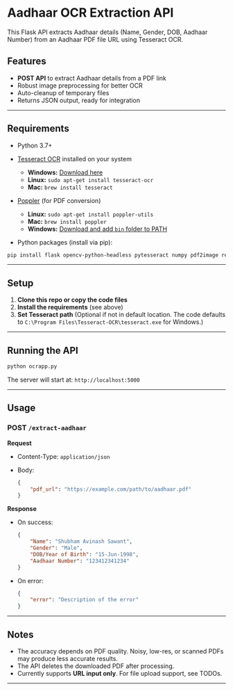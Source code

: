 # Aadhaar OCR Extraction API

This Flask API extracts Aadhaar details (Name, Gender, DOB, Aadhaar Number) from an Aadhaar PDF file URL using Tesseract OCR.

## Features

* **POST API** to extract Aadhaar details from a PDF link
* Robust image preprocessing for better OCR
* Auto-cleanup of temporary files
* Returns JSON output, ready for integration

---

## Requirements

* Python 3.7+

* [Tesseract OCR](https://github.com/tesseract-ocr/tesseract) installed on your system

  * **Windows:** [Download here](https://github.com/tesseract-ocr/tesseract/wiki/Downloads)
  * **Linux:** `sudo apt-get install tesseract-ocr`
  * **Mac:** `brew install tesseract`

* [Poppler](http://blog.alivate.com.au/poppler-windows/) (for PDF conversion)

  * **Linux:** `sudo apt-get install poppler-utils`
  * **Mac:** `brew install poppler`
  * **Windows:** [Download and add `bin` folder to PATH](http://blog.alivate.com.au/poppler-windows/)

* Python packages (install via pip):

```bash
pip install flask opencv-python-headless pytesseract numpy pdf2image requests certifi fuzzywuzzy
```

---

## Setup

1. **Clone this repo or copy the code files**
2. **Install the requirements** (see above)
3. **Set Tesseract path**
   (Optional if not in default location.
   The code defaults to `C:\Program Files\Tesseract-OCR\tesseract.exe` for Windows.)

---

## Running the API

```bash
python ocrapp.py
```

The server will start at:
`http://localhost:5000`

---

## Usage

### **POST** `/extract-aadhaar`

**Request**

* Content-Type: `application/json`
* Body:

  ```json
  {
      "pdf_url": "https://example.com/path/to/aadhaar.pdf"
  }
  ```

**Response**

* On success:

  ```json
  {
      "Name": "Shubham Avinash Sawant",
      "Gender": "Male",
      "DOB/Year of Birth": "15-Jun-1998",
      "Aadhaar Number": "123412341234"
  }
  ```
* On error:

  ```json
  {
      "error": "Description of the error"
  }
  ```

---

## Notes

* The accuracy depends on PDF quality. Noisy, low-res, or scanned PDFs may produce less accurate results.
* The API deletes the downloaded PDF after processing.
* Currently supports **URL input only**. For file upload support, see TODOs.

---

